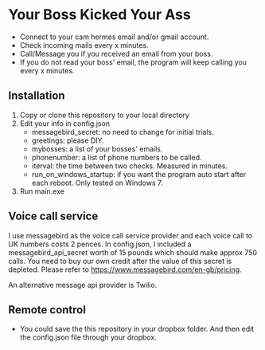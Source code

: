 # Your Boss Kicked Your Ass

* Connect to your cam hermes email and/or gmail account.
* Check incoming mails every x minutes.
* Call/Message you if you received an email from your boss.  
* If you do not read your boss' email, the program will keep calling you every x minutes. 

## Installation 
1. Copy or clone this repository to your local directory
2. Edit your info in config.json 
    * messagebird_secret: no need to change for initial trials.
    * greetings: please DIY.
    * mybosses: a list of your bosses' emails.
    * phonenumber: a list of phone numbers to be called.
    * iterval: the time between two checks. Measured in minutes.
    * run_on_windows_startup: if you want the program auto start after each reboot. Only tested on Windows 7.    
3. Run main.exe


## Voice call service 
I use messagebird as the voice call service provider and each voice call to UK numbers costs 2 pences. In config.json, I included a messagebird_api_secret worth of 15 pounds which should make approx 750 calls. You need to buy our own credit after the value of this secret is depleted. Please refer to https://www.messagebird.com/en-gb/pricing.

An alternative message api provider is Twilio.

## Remote control
* You could save the this repository in your dropbox folder. And then edit the config.json file through your dropbox.
